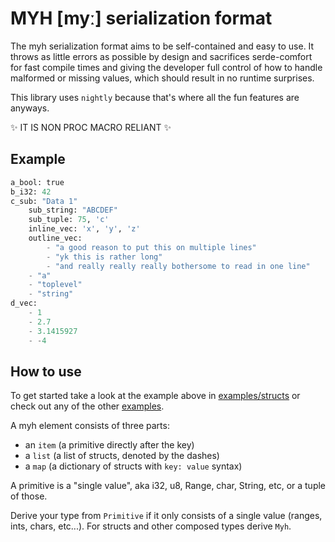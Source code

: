 # MYH [myː] serialization format
The myh serialization format aims to be self-contained and easy to use.
It throws as little errors as possible by design and sacrifices serde-comfort for
fast compile times and giving the developer full control of how to handle malformed
or missing values, which should result in no runtime surprises.

This library uses `nightly` because that's where all the fun features are anyways.

✨ IT IS NON PROC MACRO RELIANT ✨

## Example
```py
a_bool: true
b_i32: 42
c_sub: "Data 1"
    sub_string: "ABCDEF"
    sub_tuple: 75, 'c'
    inline_vec: 'x', 'y', 'z'
    outline_vec:
        - "a good reason to put this on multiple lines"
        - "yk this is rather long"
        - "and really really really bothersome to read in one line"
    - "a"
    - "toplevel"
    - "string"
d_vec:
    - 1
    - 2.7
    - 3.1415927
    - -4
```

## How to use
To get started take a look at the example above in 
[examples/structs](./examples/structs.rs) or check out any of the other [examples](./examples).

A myh element consists of three parts:
- an `item` (a primitive directly after the key)
- a `list` (a list of structs, denoted by the dashes)
- a `map` (a dictionary of structs with `key: value` syntax)

A primitive is a "single value", aka i32, u8, Range, char, String, etc, or a tuple of those.

Derive your type from `Primitive` if it only consists of a single value (ranges, ints, chars, etc...).
For structs and other composed types derive `Myh`.